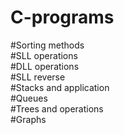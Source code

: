 # C-programs
#Sorting methods
<br>
#SLL operations
<br>
#DLL operations
<br>
#SLL reverse
<br>
#Stacks and application
<br>
#Queues
<br>
#Trees and operations
<br>
#Graphs
